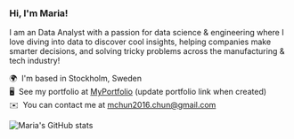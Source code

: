 ### Hi, I'm Maria! 

I am an Data Analyst with a passion for data science & engineering where I love diving into data to discover cool insights, helping companies make smarter decisions, and solving tricky problems across the manufacturing & tech industry! 

🌍  I'm based in Stockholm, Sweden<br/>
🖥️  See my portfolio at [MyPortfolio](http://https://github.com/mchun2016) (update portfolio link when created)<br/>
✉️  You can contact me at [mchun2016.chun@gmail.com](mailto:mchun2016.chun@gmail.com)<br/>

![Maria's GitHub stats](https://github-readme-stats.vercel.app/api?username=mchun2016&show_icons=true&theme=rose)


